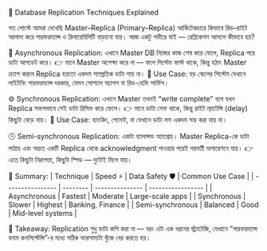 🔁 Database Replication Techniques Explained

গত পোস্টে আমরা দেখেছি Master–Replica (Primary–Replica) আর্কিটেকচারে কিভাবে রিড–রাইট আলাদা করে পারফরম্যান্স ও রিলায়েবিলিটি বাড়ানো যায়।
 আজ একটু গভীরে যাই — রেপ্লিকেশন আসলে কীভাবে হয়?

🧩 Asynchronous Replication:
 এখানে Master DB নিজের কাজ শেষ করে ফেলে, Replica পরে ডাটা আপডেট করে।
 👉 মানে Master অপেক্ষা করে না — ফলে সিস্টেম ফাস্ট থাকে, কিন্তু হঠাৎ Master ক্র্যাশ করলে Replica হয়তো একদম সাম্প্রতিক ডাটা পায় না।
📌 Use Case: বড় স্কেলের সিস্টেম যেখানে লাইটনিং পারফরম্যান্স দরকার, যেমন সোশ্যাল অ্যাপস বা রিড-হেভি সার্ভিস।

⚙️ Synchronous Replication:
 এখানে Master তখনই “write complete” বলে যখন Replica সফলভাবে সেই ডাটা রিসিভ করে ফেলে।
 👉 মানে ডাটা সেফ থাকে, কিন্তু রাইট ল্যাটেন্সি (delay) কিছুটা বেড়ে যায়।
📌 Use Case: ব্যাংকিং, পেমেন্ট, বা যেখানে ডাটা লস একদম সহ্য করা যায় না।

🕓 Semi-synchronous Replication:
 একটা ব্যালান্সড অ্যাপ্রোচ।
 Master Replica-কে ডাটা পাঠায় এবং অন্তত একটি Replica থেকে acknowledgment পাওয়ার পরেই পরবর্তী অপারেশনে যায়।
 👉 এতে কিছুটা নিরাপত্তা, কিছুটা স্পিড — দুটোই মিলে যায়।

💬 Summary:
| Technique    | Speed ⚡ | Data Safety 🛡️ | Common Use Case  |
| ---------------- | -------- | --------------- | ----------------- |
| Asynchronous   | Fastest | Moderate    | Large-scale apps |
| Synchronous   | Slower  | Highest     | Banking, Finance |
| Semi-synchronous | Balanced | Good      | Mid-level systems |

🌱 Takeaway:
 Replication শুধু ডাটা কপি করা না — বরং এটা এক ধরনের স্ট্র্যাটেজি, যেখানে “পারফরম্যান্স বনাম কনসিস্টেন্সি”-র মধ্যে সঠিক ভারসাম্যটা খুঁজে বের করতে হয়।
